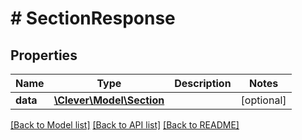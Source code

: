 # # SectionResponse

## Properties

Name | Type | Description | Notes
------------ | ------------- | ------------- | -------------
**data** | [**\Clever\Model\Section**](Section.md) |  | [optional]

[[Back to Model list]](../../README.md#models) [[Back to API list]](../../README.md#endpoints) [[Back to README]](../../README.md)
